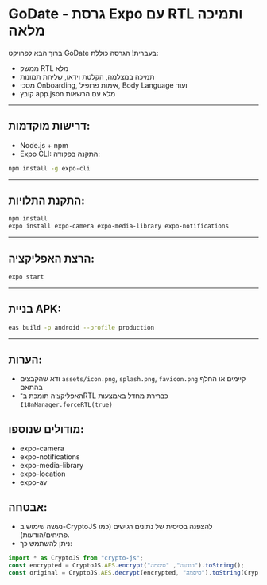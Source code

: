 
# GoDate - גרסת Expo עם RTL ותמיכה מלאה

ברוך הבא לפרויקט GoDate בעברית! הגרסה כוללת:
- ממשק RTL מלא
- תמיכה במצלמה, הקלטת וידאו, שליחת תמונות
- מסכי Onboarding, אימות פרופיל, Body Language ועוד
- קובץ app.json מלא עם הרשאות

---

## דרישות מוקדמות:
- Node.js + npm
- Expo CLI: התקנה בפקודה:
```bash
npm install -g expo-cli
```

---

## התקנת התלויות:
```bash
npm install
expo install expo-camera expo-media-library expo-notifications
```

---

## הרצת האפליקציה:
```bash
expo start
```

---

## בניית APK:
```bash
eas build -p android --profile production
```

---

## הערות:
- ודא שהקבצים `assets/icon.png`, `splash.png`, `favicon.png` קיימים או החלף בהתאם
- האפליקציה תומכת ב־RTL כברירת מחדל באמצעות `I18nManager.forceRTL(true)`


## מודולים שנוספו:
- expo-camera
- expo-notifications
- expo-media-library
- expo-location
- expo-av

## אבטחה:
- נעשה שימוש ב-CryptoJS להצפנה בסיסית של נתונים רגישים (כמו פתיחים/הודעות).
- ניתן להשתמש כך:
```js
import * as CryptoJS from "crypto-js";
const encrypted = CryptoJS.AES.encrypt("הודעה", "סיסמה").toString();
const original = CryptoJS.AES.decrypt(encrypted, "סיסמה").toString(CryptoJS.enc.Utf8);
```
